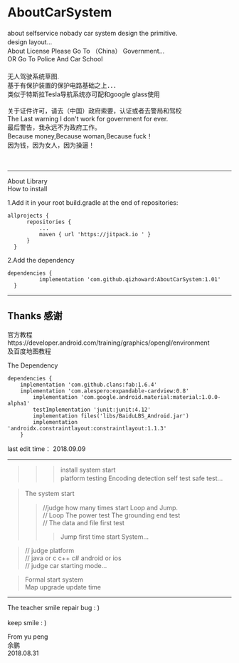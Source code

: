 # AboutCarSystem
about selfservice nobady car system design the primitive.           　</br>
design layout...                                                    　</br>
About License Please Go To （China） Government...                     </br>
OR Go To Police And Car School 　　　　　　　　　　　　　　　　　　　　　　 </br>
无人驾驶系统草图.                                                     　</br>
基于有保护装置的保护电路基础之上．．．                                   　</br>
类似于特斯拉Tesla导航系统亦可配和google glass使用                  　     </br>   
关于证件许可，请去（中国）政府索要，认证或者去警局和驾校                     </br>
The Last warning I don't work for government for ever.               </br>
最后警告，我永远不为政府工作。                                            </br>
Because money,Because woman,Because fuck！                      	     </br>
因为钱，因为女人，因为操逼！ 						    </br>
								      </br>
								      </br>
_____________________________________________________________________

About Library						            </br>
 How to install                                                     </br>
 
1.Add it in your root build.gradle at the end of repositories:      </br>
    
    allprojects {
		  repositories {
			  ...
			  maven { url 'https://jitpack.io ' }
		  }
	  }

2.Add the dependency                                               </br>

    dependencies {
	          implementation 'com.github.qizhoward:AboutCarSystem:1.01'
	  }



_________________________________________________________________________________________________________

## Thanks 感谢     

官方教程https://developer.android.com/training/graphics/opengl/environment     
及百度地图教程							</br>


The Dependency 						     </br>

	dependencies {
		implementation 'com.github.clans:fab:1.6.4'
		implementation 'com.alespero:expandable-cardview:0.8'
    		implementation 'com.google.android.material:material:1.0.0-alpha1'
    		testImplementation 'junit:junit:4.12'
    		implementation files('libs/BaiduLBS_Android.jar')
       		implementation 'androidx.constraintlayout:constraintlayout:1.1.3'
		}
		

last edit time：
2018.09.09

_______________________________________________________________________________________________________

>>>>
>>>install system start                                             </br>
>> platform testing  Encoding detection  self test  safe test...  　</br>
> 

> The system start                                                 　</br>
>>//judge how many times start Loop and Jump.                       </br>
>>// Loop The power test   The grounding end test                   </br>
>>// The data and file first test                                   </br>
>>> Jump first time start System...                                 </br>

>// judge platform                                                 </br>
>// java or c c++ c#    android or ios                             </br>
>// judge car starting mode...                                     </br>

>Formal start system                                               </br>
>Map upgrade update time                                           </br>

_________________________________________________________________________________________________________

The teacher smile repair bug : )                                      </br>      
      keep smile : )						      </br>


From yu peng	</br>
   余鹏		</br>
2018.08.31	</br>
